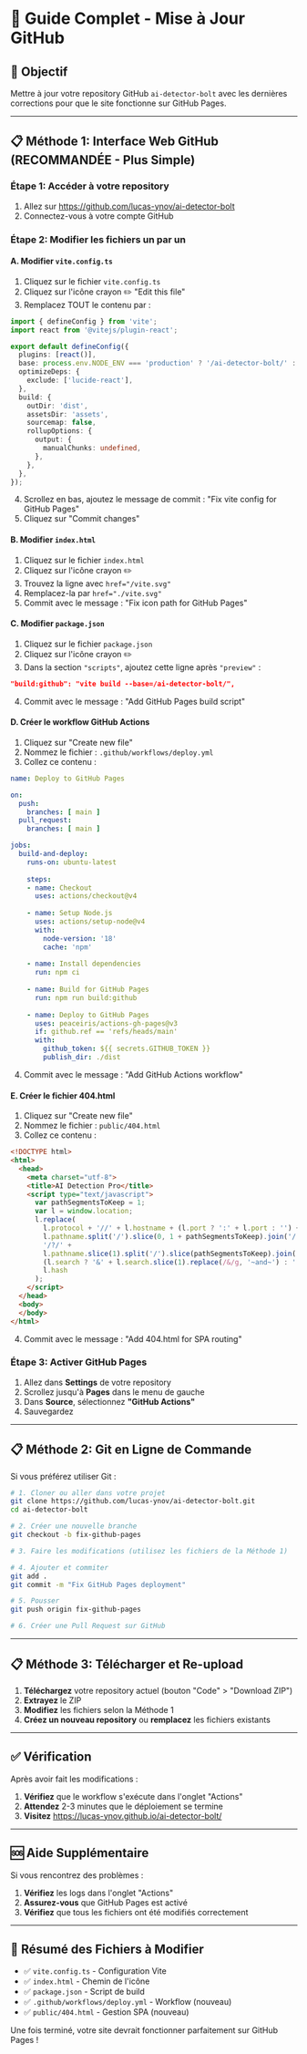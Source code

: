 # 🚀 Guide Complet - Mise à Jour GitHub

## 🎯 Objectif
Mettre à jour votre repository GitHub `ai-detector-bolt` avec les dernières corrections pour que le site fonctionne sur GitHub Pages.

---

## 📋 Méthode 1: Interface Web GitHub (RECOMMANDÉE - Plus Simple)

### Étape 1: Accéder à votre repository
1. Allez sur https://github.com/lucas-ynov/ai-detector-bolt
2. Connectez-vous à votre compte GitHub

### Étape 2: Modifier les fichiers un par un

#### A. Modifier `vite.config.ts`
1. Cliquez sur le fichier `vite.config.ts`
2. Cliquez sur l'icône crayon ✏️ "Edit this file"
3. Remplacez TOUT le contenu par :

```typescript
import { defineConfig } from 'vite';
import react from '@vitejs/plugin-react';

export default defineConfig({
  plugins: [react()],
  base: process.env.NODE_ENV === 'production' ? '/ai-detector-bolt/' : '/',
  optimizeDeps: {
    exclude: ['lucide-react'],
  },
  build: {
    outDir: 'dist',
    assetsDir: 'assets',
    sourcemap: false,
    rollupOptions: {
      output: {
        manualChunks: undefined,
      },
    },
  },
});
```

4. Scrollez en bas, ajoutez le message de commit : "Fix vite config for GitHub Pages"
5. Cliquez sur "Commit changes"

#### B. Modifier `index.html`
1. Cliquez sur le fichier `index.html`
2. Cliquez sur l'icône crayon ✏️
3. Trouvez la ligne avec `href="/vite.svg"`
4. Remplacez-la par `href="./vite.svg"`
5. Commit avec le message : "Fix icon path for GitHub Pages"

#### C. Modifier `package.json`
1. Cliquez sur le fichier `package.json`
2. Cliquez sur l'icône crayon ✏️
3. Dans la section `"scripts"`, ajoutez cette ligne après `"preview"` :
```json
"build:github": "vite build --base=/ai-detector-bolt/",
```
4. Commit avec le message : "Add GitHub Pages build script"

#### D. Créer le workflow GitHub Actions
1. Cliquez sur "Create new file"
2. Nommez le fichier : `.github/workflows/deploy.yml`
3. Collez ce contenu :

```yaml
name: Deploy to GitHub Pages

on:
  push:
    branches: [ main ]
  pull_request:
    branches: [ main ]

jobs:
  build-and-deploy:
    runs-on: ubuntu-latest
    
    steps:
    - name: Checkout
      uses: actions/checkout@v4
      
    - name: Setup Node.js
      uses: actions/setup-node@v4
      with:
        node-version: '18'
        cache: 'npm'
        
    - name: Install dependencies
      run: npm ci
      
    - name: Build for GitHub Pages
      run: npm run build:github
      
    - name: Deploy to GitHub Pages
      uses: peaceiris/actions-gh-pages@v3
      if: github.ref == 'refs/heads/main'
      with:
        github_token: ${{ secrets.GITHUB_TOKEN }}
        publish_dir: ./dist
```

4. Commit avec le message : "Add GitHub Actions workflow"

#### E. Créer le fichier 404.html
1. Cliquez sur "Create new file"
2. Nommez le fichier : `public/404.html`
3. Collez ce contenu :

```html
<!DOCTYPE html>
<html>
  <head>
    <meta charset="utf-8">
    <title>AI Detection Pro</title>
    <script type="text/javascript">
      var pathSegmentsToKeep = 1;
      var l = window.location;
      l.replace(
        l.protocol + '//' + l.hostname + (l.port ? ':' + l.port : '') +
        l.pathname.split('/').slice(0, 1 + pathSegmentsToKeep).join('/') + 
        '/?/' +
        l.pathname.slice(1).split('/').slice(pathSegmentsToKeep).join('/').replace(/&/g, '~and~') +
        (l.search ? '&' + l.search.slice(1).replace(/&/g, '~and~') : '') +
        l.hash
      );
    </script>
  </head>
  <body>
  </body>
</html>
```

4. Commit avec le message : "Add 404.html for SPA routing"

### Étape 3: Activer GitHub Pages
1. Allez dans **Settings** de votre repository
2. Scrollez jusqu'à **Pages** dans le menu de gauche
3. Dans **Source**, sélectionnez **"GitHub Actions"**
4. Sauvegardez

---

## 📋 Méthode 2: Git en Ligne de Commande

Si vous préférez utiliser Git :

```bash
# 1. Cloner ou aller dans votre projet
git clone https://github.com/lucas-ynov/ai-detector-bolt.git
cd ai-detector-bolt

# 2. Créer une nouvelle branche
git checkout -b fix-github-pages

# 3. Faire les modifications (utilisez les fichiers de la Méthode 1)

# 4. Ajouter et commiter
git add .
git commit -m "Fix GitHub Pages deployment"

# 5. Pousser
git push origin fix-github-pages

# 6. Créer une Pull Request sur GitHub
```

---

## 📋 Méthode 3: Télécharger et Re-upload

1. **Téléchargez** votre repository actuel (bouton "Code" > "Download ZIP")
2. **Extrayez** le ZIP
3. **Modifiez** les fichiers selon la Méthode 1
4. **Créez un nouveau repository** ou **remplacez** les fichiers existants

---

## ✅ Vérification

Après avoir fait les modifications :

1. **Vérifiez** que le workflow s'exécute dans l'onglet "Actions"
2. **Attendez** 2-3 minutes que le déploiement se termine
3. **Visitez** https://lucas-ynov.github.io/ai-detector-bolt/

---

## 🆘 Aide Supplémentaire

Si vous rencontrez des problèmes :

1. **Vérifiez** les logs dans l'onglet "Actions"
2. **Assurez-vous** que GitHub Pages est activé
3. **Vérifiez** que tous les fichiers ont été modifiés correctement

---

## 🎯 Résumé des Fichiers à Modifier

- ✅ `vite.config.ts` - Configuration Vite
- ✅ `index.html` - Chemin de l'icône
- ✅ `package.json` - Script de build
- ✅ `.github/workflows/deploy.yml` - Workflow (nouveau)
- ✅ `public/404.html` - Gestion SPA (nouveau)

Une fois terminé, votre site devrait fonctionner parfaitement sur GitHub Pages !